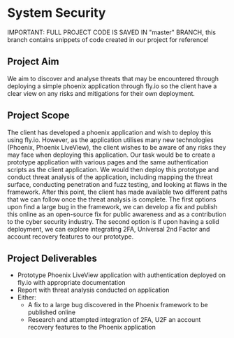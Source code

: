 # System Security  
IMPORTANT: FULL PROJECT CODE IS SAVED IN "master" BRANCH, this branch contains snippets of code created in our project for reference!

## Project Aim 
We aim to discover and analyse threats that may be encountered through deploying a simple phoenix application through fly.io so the client have a clear view on any risks and mitigations for their own deployment. 

## Project Scope  

The client has developed a phoenix application and wish to deploy this using fly.io. However, as the application utilises many new technologies (Phoenix, Phoenix LiveView), the client wishes to be aware of any risks they may face when deploying this application. Our task would be to create a prototype application with various pages and the same authentication scripts as the client application. We would then deploy this prototype and conduct threat analysis of the application, including mapping the threat surface, conducting penetration and fuzz testing, and looking at flaws in the framework. After this point, the client has made available two different paths that we can follow once the threat analysis is complete. The first options upon find a large bug in the framework, we can develop a fix and publish this online as an open-source fix for public awareness and as a contribution to the cyber security industry. The second option is if upon having a solid deployment, we can explore integrating 2FA, Universal 2nd Factor and account recovery features to our prototype. 

## Project Deliverables  

- Prototype Phoenix LiveView application with authentication deployed on fly.io with appropriate documentation  
- Report with threat analysis conducted on application  
- Either:  
  - A fix to a large bug discovered in the Phoenix framework to be published online 
  - Research and attempted integration of 2FA, U2F an account recovery features to the Phoenix application 
